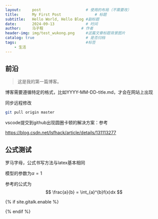 ```yaml
---
layout:     post   				    # 使用的布局（不需要改）
title:      My First Post 				# 标题 
subtitle:   Hello World, Hello Blog #副标题
date:       2024-09-13 				# 时间
author:     马子程					# 作者
header-img: img/test_wukong.png 	#这篇文章标题背景图片
catalog: true 						# 是否归档
tags:								#标签
    - 生活
---
```


## 前沿
>这是我的第一篇博客。

博客需要遵循特定的格式，比如YYYY-MM-DD-title.md，才会在网站上出现

同步远程修改
```bash
git pull origin master 
```

vscode提交到github出现圆圈卡顿的解决方案：参考

https://blog.csdn.net/lsfhack/article/details/131113277

## 公式测试
罗马字母，公式书写方法与latex基本相同

模型的参数为$\alpha = 1$

参考的公式为
$$
\frac{a}{b} = \int_{a}^{b}f(x)dx
$$


<!-- Gitalk 评论 start  -->
{% if site.gitalk.enable %}
<!-- Gitalk link  -->
<link rel="stylesheet" href="https://unpkg.com/gitalk/dist/gitalk.css">
<script src="https://unpkg.com/gitalk@latest/dist/gitalk.min.js"></script>

<div id="gitalk-container"></div>
    <script type="text/javascript">
    var gitalk = new Gitalk({
    clientID: '{{site.gitalk.clientID}}',
    clientSecret: '{{site.gitalk.clientSecret}}',
    repo: '{{site.gitalk.repo}}',
    owner: '{{site.gitalk.owner}}',
    admin: ['{{site.gitalk.admin}}'],
    distractionFreeMode: {{site.gitalk.distractionFreeMode}},
    id: 'about',
    });
    gitalk.render('gitalk-container');
</script>
{% endif %}
<!-- Gitalk end -->